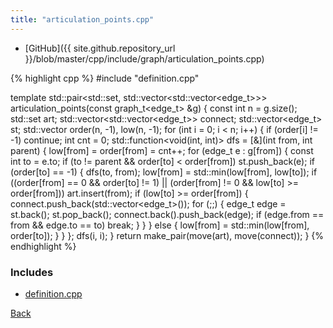 ```yaml
---
title: "articulation_points.cpp"
---
```


- [GitHub]({{ site.github.repository_url }}/blob/master/cpp/include/graph/articulation_points.cpp)

{% highlight cpp %}
#include "definition.cpp"

template <typename edge_t>
std::pair<std::set<int>, std::vector<std::vector<edge_t>>>
articulation_points(const graph_t<edge_t> &g) {
  const int n = g.size();
  std::set<int> art;
  std::vector<std::vector<edge_t>> connect;
  std::vector<edge_t> st;
  std::vector<int> order(n, -1), low(n, -1);
  for (int i = 0; i < n; i++) {
    if (order[i] != -1) continue;
    int cnt = 0;
    std::function<void(int, int)> dfs = [&](int from, int parent) {
      low[from] = order[from] = cnt++;
      for (edge_t e : g[from]) {
        const int to = e.to;
        if (to != parent && order[to] < order[from]) st.push_back(e);
        if (order[to] == -1) {
          dfs(to, from);
          low[from] = std::min(low[from], low[to]);
          if ((order[from] == 0 && order[to] != 1) ||
              (order[from] != 0 && low[to] >= order[from]))
            art.insert(from);
          if (low[to] >= order[from]) {
            connect.push_back(std::vector<edge_t>());
            for (;;) {
              edge_t edge = st.back();
              st.pop_back();
              connect.back().push_back(edge);
              if (edge.from == from && edge.to == to) break;
            }
          }
        }
        else {
          low[from] = std::min(low[from], order[to]);
        }
      }
    };
    dfs(i, i);
  }
  return make_pair(move(art), move(connect));
}
{% endhighlight %}

### Includes

- [definition.cpp](definition)

[Back](../..)
